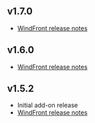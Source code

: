 ## v1.7.0

- [WindFront release notes](https://github.com/Nerivec/zigbee2mqtt-windfront/releases/tag/v1.7.0)

## v1.6.0

- [WindFront release notes](https://github.com/Nerivec/zigbee2mqtt-windfront/releases/tag/v1.6.0)

## v1.5.2

- Initial add-on release
- [WindFront release notes](https://github.com/Nerivec/zigbee2mqtt-windfront/releases/tag/v1.5.2)
